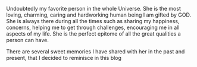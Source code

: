 Undoubtedly my favorite person in the whole Universe. She is the most loving, charming, caring and hardworking
human being I am gifted by GOD. She is always there during all the times such as sharing my happiness, concerns, helping me to get through
challenges, encouraging me in all aspects of my life. She is the perfect epitome of all the great qualities a person can have.

There are several sweet memories I have shared with her in the past and present, that I decided to reminisce in this blog
